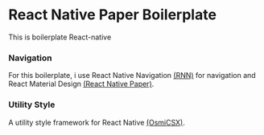 
# React Native Paper Boilerplate 

This is boilerplate React-native 

### Navigation

For this boilerplate, i use React Native Navigation [(RNN)](https://wix.github.io/react-native-navigation/docs/before-you-start/) for navigation and React Material Design [(React Native Paper)](https://callstack.github.io/react-native-paper/). 

### Utility Style
A utility style framework for React Native [(OsmiCSX)](https://osmicsx.github.io/docs/).


